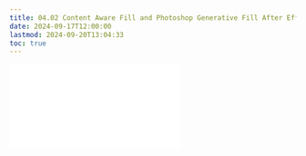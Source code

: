 ```yaml
---
title: 04.02 Content Aware Fill and Photoshop Generative Fill After Effects
date: 2024-09-17T12:00:00
lastmod: 2024-09-20T13:04:33
toc: true
---
```


![Link to included file content](../../../../video/after-effects/conent-aware-fill-and-photoshop-generative-fill-after-effects.md)
